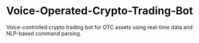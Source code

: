 # Voice-Operated-Crypto-Trading-Bot
Voice-controlled crypto trading bot for OTC assets using real-time data and NLP-based command parsing.
